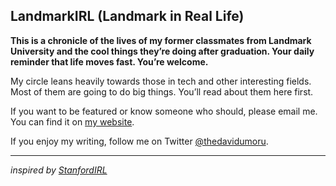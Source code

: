 ## LandmarkIRL (Landmark in Real Life)

**This is a chronicle of the lives of my former classmates from Landmark University and the cool things they’re doing after graduation. Your daily reminder that life moves fast. You’re welcome.**

My circle leans heavily towards those in tech and other interesting fields. Most of them are going to do big things. You’ll read about them here first.

If you want to be featured or know someone who should, please email me. You can find it on [my website](https://davidumoru.me/).

If you enjoy my writing, follow me on Twitter [@thedavidumoru](https://x.com/thedavidumoru).

---
_inspired by [StanfordIRL](https://stanfordirl.com/)_
